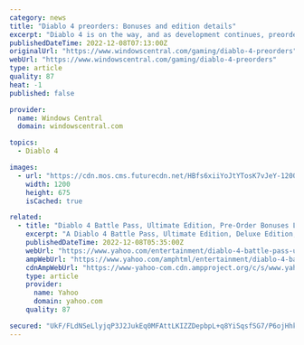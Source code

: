```yaml
---
category: news
title: "Diablo 4 preorders: Bonuses and edition details"
excerpt: "Diablo 4 is on the way, and as development continues, preorder details have appeared, allowing players to know what they're getting when they reserve their copy of the fourth mainline entry in this ..."
publishedDateTime: 2022-12-08T07:13:00Z
originalUrl: "https://www.windowscentral.com/gaming/diablo-4-preorders"
webUrl: "https://www.windowscentral.com/gaming/diablo-4-preorders"
type: article
quality: 87
heat: -1
published: false

provider:
  name: Windows Central
  domain: windowscentral.com

topics:
  - Diablo 4

images:
  - url: "https://cdn.mos.cms.futurecdn.net/HBfs6xiiYoJtYTosK7vJeY-1200-80.jpg"
    width: 1200
    height: 675
    isCached: true

related:
  - title: "Diablo 4 Battle Pass, Ultimate Edition, Pre-Order Bonuses Leaked"
    excerpt: "A Diablo 4 Battle Pass, Ultimate Edition, Deluxe Edition, and pre-order bonuses have all been leaked ahead of The Game Awards tonight. There will also be more open betas, and an early access period, ..."
    publishedDateTime: 2022-12-08T05:35:00Z
    webUrl: "https://www.yahoo.com/entertainment/diablo-4-battle-pass-ultimate-133541557.html"
    ampWebUrl: "https://www.yahoo.com/amphtml/entertainment/diablo-4-battle-pass-ultimate-133541557.html"
    cdnAmpWebUrl: "https://www-yahoo-com.cdn.ampproject.org/c/s/www.yahoo.com/amphtml/entertainment/diablo-4-battle-pass-ultimate-133541557.html"
    type: article
    provider:
      name: Yahoo
      domain: yahoo.com
    quality: 87

secured: "UkF/FLdNSeLlyjqP3J2JukEq0MFAttLKIZZDepbpL+q8YiSqsfSG7/P6ojHhkTsAWXU/G1ocpWZu6EP2a51CbRP4lF7eQau7AzFi1rNKmaCoazd2C7bnw6l2Dz7lJp9WXrDCgoEwcgYf+u99bpujtBK0Qyixpf7sPVqlkm49RNZ6GyqRnHrBM39OAjC/leBfPTU6uyOvILfwbetQ2F+mHqcOXDihFmFGKmX2NtNrs+XT5McjSUdpmYhopX9WPlK661a/fVtpS8hEd4Tvvs4Gj1tTq2rlRi4gMljTyZm9WWctiQfOTNhpri9Cuv5zaPjOxOJ/jHOjsRuNmThmiwxJKVhEzjwbVNvXZVaFkxQQLdo=;kmKuCYLNqNTTXIzvHZ13lw=="
---
```


